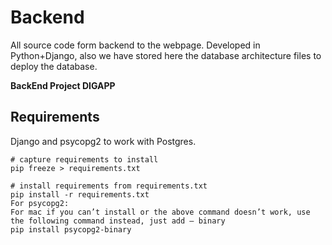 # Backend
All source code form backend to the webpage. Developed in Python+Django, also we have stored here the database architecture files to deploy the database. 

**BackEnd Project DIGAPP**

## Requirements

Django and psycopg2 to work with Postgres.
```
# capture requirements to install
pip freeze > requirements.txt

# install requirements from requirements.txt
pip install -r requirements.txt
For psycopg2:
For mac if you can’t install or the above command doesn’t work, use the following command instead, just add — binary
pip install psycopg2-binary
```
